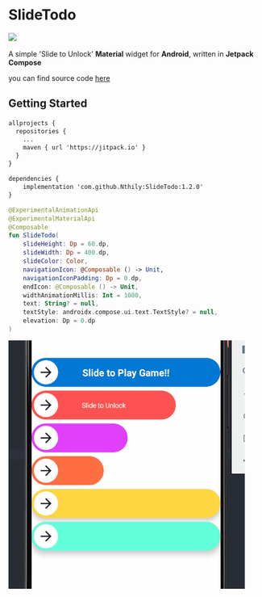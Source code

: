 # SlideTodo

[![](https://jitpack.io/v/Nthily/SlideTodo.svg)](https://jitpack.io/#Nthily/SlideTodo)

A simple 'Slide to Unlock' **Material** widget for **Android**, written in **Jetpack Compose**

you can find source code [here](https://github.com/Nthily/SlideTodo/blob/main/slidetodo/src/main/java/com/github/nthily/slidetodo/SlideTodo.kt)

## Getting Started

```
allprojects {
  repositories {
    ...
    maven { url 'https://jitpack.io' }
  }
}
```

``` 
dependencies {
    implementation 'com.github.Nthily:SlideTodo:1.2.0'
}
```

``` kotlin
@ExperimentalAnimationApi
@ExperimentalMaterialApi
@Composable
fun SlideTodo(
    slideHeight: Dp = 60.dp,
    slideWidth: Dp = 400.dp,
    slideColor: Color,
    navigationIcon: @Composable () -> Unit,
    navigationIconPadding: Dp = 0.dp,
    endIcon: @Composable () -> Unit,
    widthAnimationMillis: Int = 1000,
    text: String? = null,
    textStyle: androidx.compose.ui.text.TextStyle? = null,
    elevation: Dp = 0.dp
)
```

![](demoo.gif)
